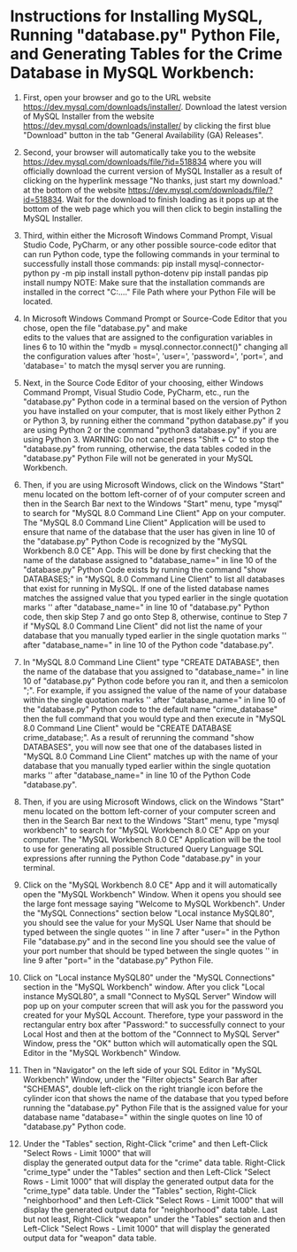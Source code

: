 # Instructions for Installing MySQL, Running "database.py" Python File, and Generating Tables for the Crime Database in MySQL Workbench:

1. First, open your browser and go to the URL website https://dev.mysql.com/downloads/installer/. Download the
   latest version of MySQL Installer from the website https://dev.mysql.com/downloads/installer/ by clicking the first blue "Download" button in the tab "General Availability (GA) Releases".
   
2. Second, your browser will automatically take you to the website https://dev.mysql.com/downloads/file/?id=518834 
   where you will officially download the current version of MySQL Installer as a result of clicking on the hyperlink message "No thanks, just start my download." at the bottom of the website https://dev.mysql.com/downloads/file/?id=518834. Wait for the download to finish loading as it pops up at the bottom of the web page which you will then click to begin installing the MySQL Installer.   

3. Third, within either the Microsoft Windows Command Prompt, Visual Studio Code, PyCharm, or any other possible
   source-code editor that can run Python code, type the following commands in your terminal to successfully install those commands:
   pip install mysql-connector-python
   py -m pip install install python-dotenv
   pip install pandas
   pip install numpy
   NOTE: Make sure that the installation commands are installed in the correct "C:\...." File Path where your Python File will be located. 

4. In Microsoft Windows Command Prompt or Source-Code Editor that you chose, open the file "database.py" and make  
   edits to the values that are assigned to the configuration variables in lines 6 to 10 within the "mydb = mysql.connector.connect()" changing all the configuration values after 'host=', 'user=', 'password=', 'port=',         and 'database=' to match the mysql server you are running.

5. Next, in the Source Code Editor of your choosing, either Windows Command Prompt, Visual Studio Code, 
   PyCharm, etc., run the "database.py" Python code in a terminal based on the version of Python you have installed on your computer, that is most likely either Python 2 or Python 3, by running either the command "python database.py" if you are using Python 2 or the command "python3 database.py" if you are using Python 3. WARNING: Do not cancel press "Shift + C" to stop the "database.py" from running, otherwise, the data tables coded 
   in the "database.py" Python File will not be generated in your MySQL Workbench.

6. Then, if you are using Microsoft Windows, click on the Windows "Start" menu located on the bottom left-corner of
   of your computer screen and then in the Search Bar next to the Windows "Start" menu, type "mysql" to search    for "MySQL 8.0 Command Line Client" App on your computer. The "MySQL 8.0 Command Line Client" Application will be used to ensure that name of the database that the user has given in line 10 of the "database.py" Python    Code is recognized by the "MySQL Workbench 8.0 CE" App. This will be done by first checking that the name of the database assigned to "database_name=" in line 10 of the "database.py" Python Code exists by running the
   command "show DATABASES;" in "MySQL 8.0 Command Line Client" to list all databases that exist for running
   in MySQL. If one of the listed database names matches the assigned value that you typed earlier in the single quotation marks '' after "database_name=" in line 10 of "database.py" Python code, then skip Step 7 and go onto Step 8, otherwise, continue to Step 7 if "MySQL 8.0 Command Line Client" did not list the name of your database that you manually typed earlier in the single quotation marks '' after "database_name=" in line 10 of the Python code "database.py".

7. In "MySQL 8.0 Command Line Client" type "CREATE DATABASE", then the name of the database that you assigned
   to "database_name=" in line 10 of "database.py" Python code before you ran it, and then a semicolon ";". For example, if you assigned the value of the name of your database within the single quotation marks ''        after  "database_name=" in line 10 of the "database.py" Python code to the default name "crime_database" then the full command that you would type and then execute in "MySQL 8.0 Command Line Client" would be "CREATE DATABASE crime_database;". As a result of rerunning the command "show DATABASES", you will now see that one      of the databases listed in "MySQL 8.0 Command Line Client" matches up with the name of your database that you manually typed earlier within the single quotation marks '' after "database_name=" in line 10 of the Python
   Code "database.py". 

8. Then, if you are using Microsoft Windows, click on the Windows "Start" menu located on the bottom left-corner of
   your computer screen and then in the Search Bar next to the Windows "Start" menu, type "mysql workbench" to search for "MySQL Workbench 8.0 CE" App on your computer. The "MySQL Workbench 8.0 CE" Application will be the tool to use for generating all possible Structured Query Language SQL expressions after running the Python
   Code "database.py" in your terminal. 

9. Click on the "MySQL Workbench 8.0 CE" App and it will automatically open the "MySQL Workbench" Window. When it 
   opens you should see the large font message saying "Welcome to MySQL Workbench". Under the "MySQL Connections" section below "Local instance MySQL80", you should see the value for your MySQL User Name that should be typed between the single quotes '' in line 7 after "user=" in the Python File "database.py" and in the second line you should see the value of your port number that should be typed between the single quotes '' in line 9         after "port=" in the "database.py" Python File. 

10. Click on "Local instance MySQL80" under the "MySQL Connections" section in the "MySQL Workbench" 
    window. After you click "Local instance MySQL80", a small "Connect to MySQL Server" Window will pop up on your computer screen that will ask you for the password you created for your MySQL Account. Therefore, type your password in the rectangular entry box after "Password:" to successfully connect to your Local Host and then
    at the bottom of the "Connnect to MySQL Server" Window, press the "OK" button which will automatically open the SQL Editor in the "MySQL Workbench" Window.

11. Then in "Navigator" on the left side of your SQL Editor in "MySQL Workbench" Window, under the "Filter objects"
    Search Bar after "SCHEMAS", double left-click on the right triangle icon before the cylinder icon that     shows the name of the database that you typed before running the "database.py" Python File that is the assigned value for your database name "database=" within the single quotes on line 10 of "database.py" Python code. 

12. Under the "Tables" section, Right-Click "crime" and then Left-Click "Select Rows - Limit 1000" that will    
    display the generated output data for the "crime" data table. Right-Click "crime_type" under the "Tables" section and then Left-Click "Select Rows - Limit 1000" that will display the generated output data            for the "crime_type" data table. Under the "Tables" section, Right-Click "neighborhood" and                    then Left-Click "Select Rows - Limit 1000" that will display the generated output data for "neighborhood" data table. Last but not least, Right-Click "weapon" under the "Tables" section and then Left-Click "Select      Rows - Limit 1000" that will display the generated output data for "weapon" data table.